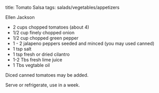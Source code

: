 title: Tomato Salsa
tags: salads/vegetables/appetizers

Ellen Jackson

* 2  cups chopped tomatoes (about 4)
* 1/2 cup finely chopped onion
* 1/2 cup chopped green pepper
* 1 - 2 jalapeno peppers seeded and minced (you may used canned)
* 1 tsp salt
* 1 tsp fresh or dried cilantro
* 1-2 Tbs fresh lime juice
* 1 Tbs vegtable oil

Diced canned tomatoes may be added.

Serve or refrigerate, use in a week.
